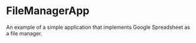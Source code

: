 # FileManagerApp

An example of a simple application that implements Google Spreadsheet as a file manager.
